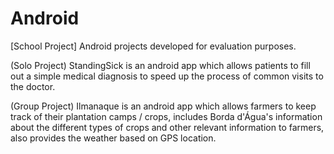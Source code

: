 # Android
[School Project] Android projects developed for evaluation purposes.

(Solo Project) StandingSick is an android app which allows patients to fill out a simple medical diagnosis to speed up the process of common visits to the doctor.

(Group Project) Ilmanaque is an android app which allows farmers to keep track of their plantation camps / crops, includes Borda d'Água's information about the different types of crops and other relevant information to farmers, also provides the weather based on GPS location.


